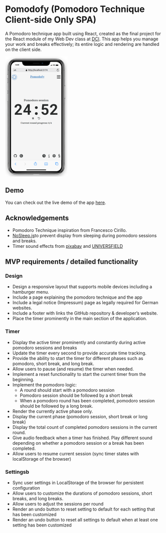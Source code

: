 <!-- @format -->

# Pomodofy (Pomodoro Technique Client-side Only SPA)

A Pomodoro technique app built using React, created as the final project for the React module of my Web Dev class at [DCI](https://digitalcareerinstitute.org/courses/web-development/). This app helps you manage your work and breaks effectively; its entire logic and rendering are handled on the client side.

<img src="./public/app-image.png" alt="App screenshot" width="200px">

## Demo

You can check out the live demo of the app [here](https://pomodofy.netlify.app/).

## Acknowledgements

- Pomodoro Technique inspiration from Francesco Cirillo.
- [NoSleep.js](https://github.com/richtr/NoSleep.js)to prevent display from sleeping during pomodoro sessions and breaks.
- Timer sound effects from [pixabay](https://pixabay.com/) and [UNIVERSFIELD](https://pixabay.com/de/users/universfield-28281460/?utm_source=link-attribution&utm_medium=referral&utm_campaign=music&utm_content=123107)

## MVP requirements / detailed functionality

### Design

- Design a responsive layout that supports mobile devices including a hamburger menu.
- Include a page explaining the pomodoro technique and the app
- Include a legal notice (Impressum) page as legally required for German websites.
- Include a footer with links the GitHub repository & developer’s website.
- Place the timer prominently in the main section of the application.

### Timer

- Display the active timer prominently and constantly during active pomodoro sessions and breaks
- Update the timer every second to provide accurate time tracking.
- Provide the ability to start the timer for different phases such as pomodoro, short break, and long break.
- Allow users to pause (and resume) the timer when needed.
- Implement a reset functionality to start the current timer from the beginning.
- Implement the pomodoro logic:
  - A round should start with a pomodoro session
  - Pomodoro session should be followed by a short break
  - When a pomodoro round has been completed, pomodoro session should be followed by a long break.
- Render the currently active phase only.
- Display the current phase (pomodoro session, short break or long break)
- Display the total count of completed pomodoro sessions in the current round.
- Give audio feedback when a timer has finished. Play different sound depending on whether a pomodoro session or a break has been completed.
- Allow users to resume current session (sync timer states with localStorage of the browser)

### Settingsb

- Sync user settings in LocalStorage of the browser for persistent configuration
- Allow users to customize the durations of pomodoro sessions, short breaks, and long breaks.
- Allow users to adjust the sessions per round
- Render an undo button to reset setting to default for each setting that has been customized
- Render an undo button to reset all settings to default when at least one setting has been customized
